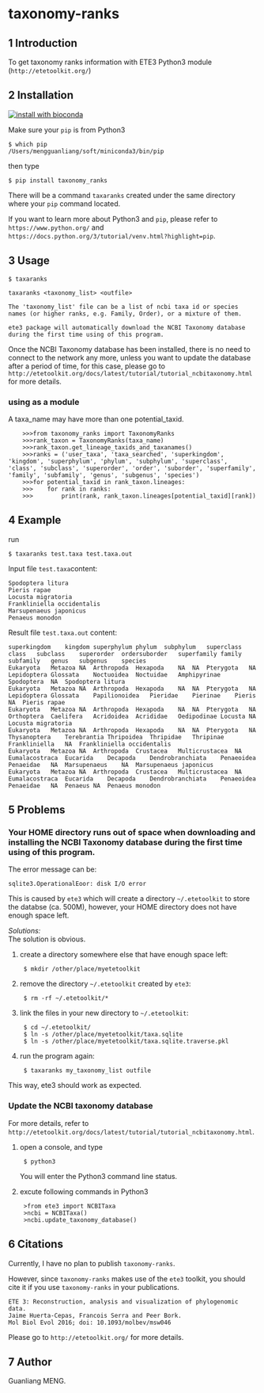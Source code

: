 # taxonomy-ranks

## 1 Introduction
To get taxonomy ranks information with ETE3 Python3 module (`http://etetoolkit.org/`)

## 2 Installation

[![install with bioconda](https://img.shields.io/badge/install%20with-bioconda-brightgreen.svg?style=flat)](http://bioconda.github.io/recipes/taxonomy_ranks/README.html)


Make sure your `pip` is from Python3

	$ which pip
	/Users/mengguanliang/soft/miniconda3/bin/pip
	
then type

    $ pip install taxonomy_ranks

There will be a command `taxaranks` created under the same directory where your `pip` command located.


If you want to learn more about Python3 and `pip`, please refer to `https://www.python.org/` and `https://docs.python.org/3/tutorial/venv.html?highlight=pip`.

## 3 Usage
	
	$ taxaranks

	taxaranks <taxonomy_list> <outfile>
	
	The 'taxonomy_list' file can be a list of ncbi taxa id or species names (or higher ranks, e.g. Family, Order), or a mixture of them.
	
	ete3 package will automatically download the NCBI Taxonomy database during the first time using of this program.
	
	
Once the NCBI Taxonomy database has been installed, there is no need to connect to the network any more, unless you want to update the database after a period of time, for this case, please go to `http://etetoolkit.org/docs/latest/tutorial/tutorial_ncbitaxonomy.html` for more details.

### using as a module

A taxa_name may have more than one potential_taxid.

	    >>>from taxonomy_ranks import TaxonomyRanks
	    >>>rank_taxon = TaxonomyRanks(taxa_name)
	    >>>rank_taxon.get_lineage_taxids_and_taxanames()
	    >>>ranks = ('user_taxa', 'taxa_searched', 'superkingdom', 'kingdom', 'superphylum', 'phylum', 'subphylum', 'superclass', 'class', 'subclass', 'superorder', 'order', 'suborder', 'superfamily', 'family', 'subfamily', 'genus', 'subgenus', 'species')
	    >>>for potential_taxid in rank_taxon.lineages:
	    >>>    for rank in ranks:
	    >>>        print(rank, rank_taxon.lineages[potential_taxid][rank])

## 4 Example

run 

	$ taxaranks test.taxa test.taxa.out

Input file `test.taxa`content:
	
	Spodoptera litura
	Pieris rapae
	Locusta migratoria
	Frankliniella occidentalis
	Marsupenaeus japonicus
	Penaeus monodon

Result file `test.taxa.out` content:

	superkingdom	kingdom	superphylum	phylum	subphylum	superclass	class	subclass	superorder	ordersuborder	superfamily	family	subfamily	genus	subgenus	species
	Eukaryota	Metazoa	NA	Arthropoda	Hexapoda	NA	NA	Pterygota	NA	Lepidoptera	Glossata	Noctuoidea	Noctuidae	Amphipyrinae	Spodoptera	NA	Spodoptera litura
	Eukaryota	Metazoa	NA	Arthropoda	Hexapoda	NA	NA	Pterygota	NA	Lepidoptera	Glossata	Papilionoidea	Pieridae	Pierinae	Pieris	NA	Pieris rapae
	Eukaryota	Metazoa	NA	Arthropoda	Hexapoda	NA	NA	Pterygota	NA	Orthoptera	Caelifera	Acridoidea	Acrididae	Oedipodinae	Locusta	NA	Locusta migratoria
	Eukaryota	Metazoa	NA	Arthropoda	Hexapoda	NA	NA	Pterygota	NA	Thysanoptera	Terebrantia	Thripoidea	Thripidae	Thripinae	Frankliniella	NA	Frankliniella occidentalis
	Eukaryota	Metazoa	NA	Arthropoda	Crustacea	Multicrustacea	NA	Eumalacostraca	Eucarida	Decapoda	Dendrobranchiata	Penaeoidea	Penaeidae	NA	Marsupenaeus	NA	Marsupenaeus japonicus
	Eukaryota	Metazoa	NA	Arthropoda	Crustacea	Multicrustacea	NA	Eumalacostraca	Eucarida	Decapoda	Dendrobranchiata	Penaeoidea	Penaeidae	NA	Penaeus	NA	Penaeus monodon

## 5 Problems
### Your HOME directory runs out of space when downloading and installing the NCBI Taxonomy database during the first time using of this program.

The error message can be:
	
	sqlite3.OperationalEoor: disk I/O error

This is caused by `ete3` which will create a directory `~/.etetoolkit` to store the databse (ca. 500M), however, your HOME directory does not have enough space left.

*Solutions:*    
The solution is obvious.   

1. create a directory somewhere else that have enough space left:

		$ mkdir /other/place/myetetoolkit


2. remove the directory `~/.etetoolkit`  created by `ete3`:

		$ rm -rf ~/.etetoolkit/*
	

3. link the files in your new directory to `~/.etetoolkit`:
		
		$ cd ~/.etetoolkit/
		$ ln -s /other/place/myetetoolkit/taxa.sqlite
		$ ln -s /other/place/myetetoolkit/taxa.sqlite.traverse.pkl
		
4. run the program again:

		$ taxaranks my_taxonomy_list outfile

This way, ete3 should work as expected.


### Update the NCBI taxonomy database
For more details, refer to `http://etetoolkit.org/docs/latest/tutorial/tutorial_ncbitaxonomy.html`.

1. open a console, and type
	
		$ python3

	You will enter the Python3 command line status.

2. excute following commands in Python3
		
		>from ete3 import NCBITaxa
		>ncbi = NCBITaxa()
		>ncbi.update_taxonomy_database()


## 6 Citations
Currently, I have no plan to publish `taxonomy-ranks`.

However, since `taxonomy-ranks` makes use of the `ete3` toolkit, you should cite it if you use `taxonomy-ranks` in your publications. 

	ETE 3: Reconstruction, analysis and visualization of phylogenomic data.
	Jaime Huerta-Cepas, Francois Serra and Peer Bork. 
	Mol Biol Evol 2016; doi: 10.1093/molbev/msw046

Please go to `http://etetoolkit.org/` for more details.

## 7 Author

Guanliang MENG. 




